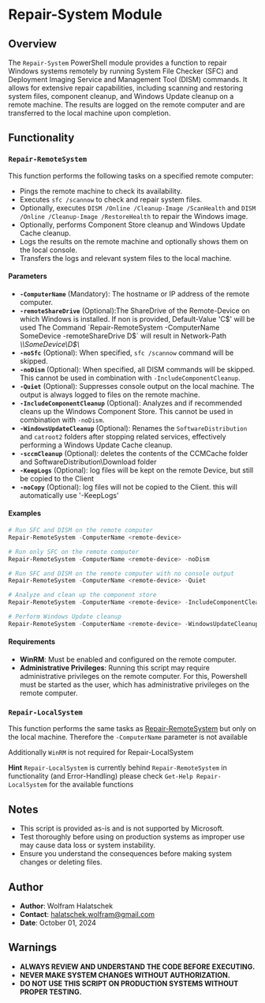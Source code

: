 # Repair-System Module

## Overview

The `Repair-System` PowerShell module provides a function to repair Windows systems remotely by running System File Checker (SFC) and Deployment Imaging Service and Management Tool (DISM) commands. It allows for extensive repair capabilities, including scanning and restoring system files, component cleanup, and Windows Update cleanup on a remote machine. The results are logged on the remote computer and are transferred to the local machine upon completion.

## Functionality

### `Repair-RemoteSystem`

This function performs the following tasks on a specified remote computer:

- Pings the remote machine to check its availability.
- Executes `sfc /scannow` to check and repair system files.
- Optionally, executes `DISM /Online /Cleanup-Image /ScanHealth` and `DISM /Online /Cleanup-Image /RestoreHealth` to repair the Windows image.
- Optionally, performs Component Store cleanup and Windows Update Cache cleanup.
- Logs the results on the remote machine and optionally shows them on the local console.
- Transfers the logs and relevant system files to the local machine.

#### Parameters

- **`-ComputerName`** (Mandatory): The hostname or IP address of the remote computer.
- **`-remoteShareDrive`** (Optional):The ShareDrive of the Remote-Device on which Windows is installed. If non is provided, Default-Value 'C$' will be used
    The Command `Repair-RemoteSystem -ComputerName SomeDevice -remoteShareDrive D$` will result in Network-Path *\\\\SomeDevice\\D$\\*
- **`-noSfc`** (Optional): When specified, `sfc /scannow` command will be skipped.
- **`-noDism`** (Optional): When specified, all DISM commands will be skipped. This cannot be used in combination with `-IncludeComponentCleanup`.
- **`-Quiet`** (Optional): Suppresses console output on the local machine. The output is always logged to files on the remote machine.
- **`-IncludeComponentCleanup`** (Optional): Analyzes and if recommended cleans up the Windows Component Store. This cannot be used in combination with `-noDism`.
- **`-WindowsUpdateCleanup`** (Optional): Renames the `SoftwareDistribution` and `catroot2` folders after stopping related services, effectively performing a Windows Update Cache cleanup.
- **`-sccmCleanup`** (Optional): deletes the contents of the CCMCache folder and SoftwareDistribution\Download folder
- **`-KeepLogs`** (Optional): log files will be kept on the remote Device, but still be copied to the Client
- **`-noCopy`** (Optional): log files will not be copied to the Client. this will automatically use '-KeepLogs'

#### Examples

```PowerShell
# Run SFC and DISM on the remote computer
Repair-RemoteSystem -ComputerName <remote-device>

# Run only SFC on the remote computer
Repair-RemoteSystem -ComputerName <remote-device> -noDism

# Run SFC and DISM on the remote computer with no console output
Repair-RemoteSystem -ComputerName <remote-device> -Quiet

# Analyze and clean up the component store
Repair-RemoteSystem -ComputerName <remote-device> -IncludeComponentCleanup

# Perform Windows Update cleanup
Repair-RemoteSystem -ComputerName <remote-device> -WindowsUpdateCleanup
```


#### Requirements

- **WinRM**: Must be enabled and configured on the remote computer.
- **Administrative Privileges**: Running this script may require administrative privileges on the remote computer.
    For this, Powershell must be started as the user, which has administrative privileges on the remote computer.


### `Repair-LocalSystem`

This function performs the same tasks as [Repair-RemoteSystem](#Repair-RemoteSystem) but only on the local machine. Therefore the `-ComputerName` parameter is not available

Additionally `WinRM` is not required for Repair-LocalSystem

**Hint**
 `Repair-LocalSystem` is currently behind `Repair-RemoteSystem` in functionality (and Error-Handling)
 please check ```Get-Help Repair-LocalSystem``` for the available functions

## Notes

- This script is provided as-is and is not supported by Microsoft.
- Test thoroughly before using on production systems as improper use may cause data loss or system instability.
- Ensure you understand the consequences before making system changes or deleting files.

## Author

- **Author**: Wolfram Halatschek
- **Contact**: halatschek.wolfram@gmail.com
- **Date**: October 01, 2024

## Warnings

- **ALWAYS REVIEW AND UNDERSTAND THE CODE BEFORE EXECUTING.**
- **NEVER MAKE SYSTEM CHANGES WITHOUT AUTHORIZATION.**
- **DO NOT USE THIS SCRIPT ON PRODUCTION SYSTEMS WITHOUT PROPER TESTING.**

